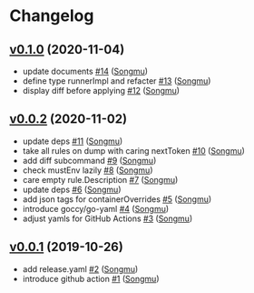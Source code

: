# Changelog

## [v0.1.0](https://github.com/Songmu/ecsched/compare/v0.0.2...v0.1.0) (2020-11-04)

* update documents [#14](https://github.com/Songmu/ecsched/pull/14) ([Songmu](https://github.com/Songmu))
* define type runnerImpl and refacter [#13](https://github.com/Songmu/ecsched/pull/13) ([Songmu](https://github.com/Songmu))
* display diff before applying [#12](https://github.com/Songmu/ecsched/pull/12) ([Songmu](https://github.com/Songmu))

## [v0.0.2](https://github.com/Songmu/ecsched/compare/v0.0.1...v0.0.2) (2020-11-02)

* update deps [#11](https://github.com/Songmu/ecsched/pull/11) ([Songmu](https://github.com/Songmu))
* take all rules on dump with caring nextToken [#10](https://github.com/Songmu/ecsched/pull/10) ([Songmu](https://github.com/Songmu))
* add diff subcommand [#9](https://github.com/Songmu/ecsched/pull/9) ([Songmu](https://github.com/Songmu))
* check mustEnv lazily [#8](https://github.com/Songmu/ecsched/pull/8) ([Songmu](https://github.com/Songmu))
* care empty rule.Description [#7](https://github.com/Songmu/ecsched/pull/7) ([Songmu](https://github.com/Songmu))
* update deps [#6](https://github.com/Songmu/ecsched/pull/6) ([Songmu](https://github.com/Songmu))
* add json tags for containerOverrides [#5](https://github.com/Songmu/ecsched/pull/5) ([Songmu](https://github.com/Songmu))
* introduce goccy/go-yaml [#4](https://github.com/Songmu/ecsched/pull/4) ([Songmu](https://github.com/Songmu))
* adjust yamls for GitHub Actions [#3](https://github.com/Songmu/ecsched/pull/3) ([Songmu](https://github.com/Songmu))

## [v0.0.1](https://github.com/Songmu/ecsched/compare/1ca37db7d7e6...v0.0.1) (2019-10-26)

* add release.yaml [#2](https://github.com/Songmu/ecsched/pull/2) ([Songmu](https://github.com/Songmu))
* introduce github action [#1](https://github.com/Songmu/ecsched/pull/1) ([Songmu](https://github.com/Songmu))
